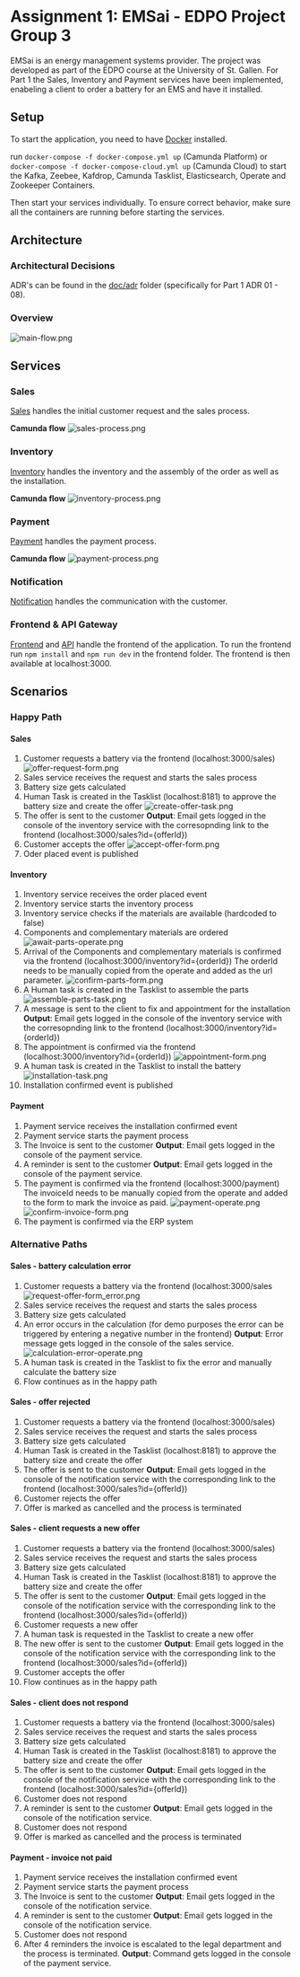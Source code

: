 # Assignment 1: EMSai - EDPO Project Group 3

EMSai is an energy management systems provider.
The project was developed as part of the EDPO course at the University of St. Gallen.
For Part 1 the Sales, Inventory and Payment services have been implemented, enabeling a client to order a battery for an EMS and have it installed.

## Setup

To start the application, you need to have [Docker](https://www.docker.com/) installed.

run `docker-compose -f docker-compose.yml up` (Camunda Platform) or `docker-compose -f docker-compose-cloud.yml up` (Camunda Cloud) to start the Kafka, Zeebee, Kafdrop, Camunda Tasklist, Elasticsearch, Operate and Zookeeper Containers.

Then start your services individually.
To ensure correct behavior, make sure all the containers are running before starting the services.


## Architecture

### Architectural Decisions
ADR's can be found in the [doc/adr](doc/adr/) folder (specifically for Part 1 ADR 01 - 08).

### Overview
![main-flow.png](doc%2Fimages%2Fmain-flow.png)

## Services

### Sales
[Sales](sales/) handles the initial customer request and the sales process.

**Camunda flow**
![sales-process.png](doc%2Fimages%2Fsales-process.png)

### Inventory
[Inventory](inventory/) handles the inventory and the assembly of the order as well as the installation.

**Camunda flow**
![inventory-process.png](doc%2Fimages%2Finventory-process.png)

### Payment
[Payment](payment/) handles the payment process.

**Camunda flow**
![payment-process.png](doc%2Fimages%2Fpayment-process.png)

### Notification
[Notification](notification/) handles the communication with the customer.

### Frontend & API Gateway
[Frontend](frontend/) and [API](api/) handle the frontend of the application.
To run the frontend run `npm install` and `npm run dev` in the frontend folder.
The frontend is then available at localhost:3000.

## Scenarios

### Happy Path

#### Sales
1. Customer requests a battery via the frontend (localhost:3000/sales)
![offer-request-form.png](doc%2Fimages%2Foffer-request-form.png)
2. Sales service receives the request and starts the sales process
3. Battery size gets calculated
4. Human Task is created in the Tasklist (localhost:8181) to approve the battery size and create the offer
![create-offer-task.png](doc%2Fimages%2Fcreate-offer-task.png)
5. The offer is sent to the customer
   **Output**: Email gets logged in the console of the inventory service with the corresopnding link to the frontend (localhost:3000/sales?id={offerId})
6. Customer accepts the offer
![accept-offer-form.png](doc%2Fimages%2Faccept-offer-form.png)
7. Oder placed event is published

#### Inventory
1. Inventory service receives the order placed event
2. Inventory service starts the inventory process
3. Inventory service checks if the materials are available (hardcoded to false)
4. Components and complementary materials are ordered
![await-parts-operate.png](doc%2Fimages%2Fawait-parts-operate.png)
5. Arrival of the Components and complementary materials is confirmed via the frontend (localhost:3000/inventory?id={orderId}) The orderId needs to be manually copied from the operate and added as the url parameter.
![confirm-parts-form.png](doc%2Fimages%2Fconfirm-parts-form.png)
6. A Human task is created in the Tasklist to assemble the parts
![assemble-parts-task.png](doc%2Fimages%2Fassemble-parts-task.png)
7. A message is sent to the client to fix and appointment for the installation
   **Output**: Email gets logged in the console of the inventory service with the corresopnding link to the frontend (localhost:3000/inventory?id={orderId})
8. The appointment is confirmed via the frontend (localhost:3000/inventory?id={orderId})
![appointment-form.png](doc%2Fimages%2Fappointment-form.png)
9. A human task is created in the Tasklist to install the battery
![installation-task.png](doc%2Fimages%2Finstallation-task.png)
10. Installation confirmed event is published

#### Payment
1. Payment service receives the installation confirmed event
2. Payment service starts the payment process
3. The Invoice is sent to the customer
   **Output**: Email gets logged in the console of the payment service.
4. A reminder is sent to the customer
   **Output**: Email gets logged in the console of the payment service.
5. The payment is confirmed via the frontend (localhost:3000/payment) The invoiceId needs to be manually copied from the operate and added to the form to mark the invoice as paid.
![payment-operate.png](doc%2Fimages%2Fpayment-operate.png)
![confirm-invoice-form.png](doc%2Fimages%2Fconfirm-invoice-form.png)
6. The payment is confirmed via the ERP system

### Alternative Paths

#### Sales - battery calculation error
1. Customer requests a battery via the frontend (localhost:3000/sales
![request-offer-form_error.png](doc%2Fimages%2Frequest-offer-form_error.png)
2. Sales service receives the request and starts the sales process
3. Battery size gets calculated
4. An error occurs in the calculation (for demo purposes the error can be triggered by entering a negative number in the frontend)
   **Output**: Error message gets logged in the console of the sales service.
![calculation-error-operate.png](doc%2Fimages%2Fcalculation-error-operate.png)
5. A human task is created in the Tasklist to fix the error and manually calculate the battery size
6. Flow continues as in the happy path

#### Sales - offer rejected
1. Customer requests a battery via the frontend (localhost:3000/sales)
2. Sales service receives the request and starts the sales process
3. Battery size gets calculated
4. Human Task is created in the Tasklist (localhost:8181) to approve the battery size and create the offer
5. The offer is sent to the customer
   **Output**: Email gets logged in the console of the notification service with the corresponding link to the frontend (localhost:3000/sales?id={offerId})
6. Customer rejects the offer
7. Offer is marked as cancelled and the process is terminated

#### Sales - client requests a new offer
1. Customer requests a battery via the frontend (localhost:3000/sales)
2. Sales service receives the request and starts the sales process
3. Battery size gets calculated
4. Human Task is created in the Tasklist (localhost:8181) to approve the battery size and create the offer
5. The offer is sent to the customer
   **Output**: Email gets logged in the console of the notification service with the corresponding link to the frontend (localhost:3000/sales?id={offerId})
6. Customer requests a new offer
7. A human task is requested in the Tasklist to create a new offer
8. The new offer is sent to the customer
   **Output**: Email gets logged in the console of the notification service with the corresponding link to the frontend (localhost:3000/sales?id={offerId})
9. Customer accepts the offer
10. Flow continues as in the happy path

#### Sales - client does not respond
1. Customer requests a battery via the frontend (localhost:3000/sales)
2. Sales service receives the request and starts the sales process
3. Battery size gets calculated
4. Human Task is created in the Tasklist (localhost:8181) to approve the battery size and create the offer
5. The offer is sent to the customer
   **Output**: Email gets logged in the console of the notification service with the corresponding link to the frontend (localhost:3000/sales?id={offerId})
6. Customer does not respond
7. A reminder is sent to the customer
   **Output**: Email gets logged in the console of the notification service.
8. Customer does not respond
9. Offer is marked as cancelled and the process is terminated

#### Payment - invoice not paid 
1. Payment service receives the installation confirmed event
2. Payment service starts the payment process
3. The Invoice is sent to the customer
   **Output**: Email gets logged in the console of the notification service.
4. A reminder is sent to the customer
   **Output**: Email gets logged in the console of the notification service.
5. Customer does not respond
6. After 4 reminders the invoice is escalated to the legal department and the process is terminated.
   **Output**: Command gets logged in the console of the payment service.